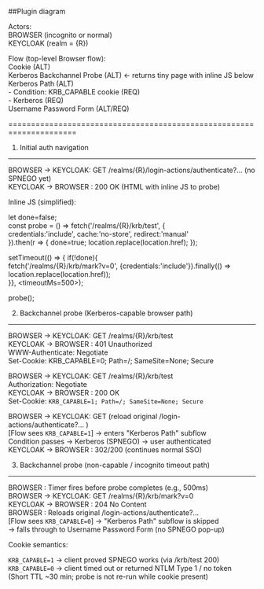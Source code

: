 ##Plugin diagram  

Actors:  
  BROWSER (incognito or normal)  
  KEYCLOAK (realm = {R})  

Flow (top-level Browser flow):  
  Cookie (ALT)  
  Kerberos Backchannel Probe (ALT)  ← returns tiny page with inline JS below  
  Kerberos Path (ALT)  
    - Condition: KRB_CAPABLE cookie (REQ)  
    - Kerberos (REQ)  
  Username Password Form (ALT/REQ)  
  
=====================================================================  


1) Initial auth navigation
---------------------------------------------------------------------  
BROWSER  -> KEYCLOAK:  GET /realms/{R}/login-actions/authenticate?...  (no SPNEGO yet)  
KEYCLOAK -> BROWSER :  200 OK  (HTML with inline JS to probe)  
  
Inline JS (simplified):  

  let done=false;  
  const probe = () => fetch('/realms/{R}/krb/test', {  
    credentials:'include', cache:'no-store', redirect:'manual'  
  }).then(r => { done=true; location.replace(location.href); });  
  
  setTimeout(() => { if(!done){  
    fetch('/realms/{R}/krb/mark?v=0', {credentials:'include'}).finally(() =>   location.replace(location.href));  
  }}, <timeoutMs=500>);  
  
  probe();  
  
2) Backchannel probe (Kerberos-capable browser path)
-----------------------------------------------------------
BROWSER  -> KEYCLOAK:  GET /realms/{R}/krb/test  
KEYCLOAK -> BROWSER :  401 Unauthorized  
                      WWW-Authenticate: Negotiate  
                      Set-Cookie: KRB_CAPABLE=0; Path=/; SameSite=None; Secure  

BROWSER  -> KEYCLOAK:  GET /realms/{R}/krb/test  
                        Authorization: Negotiate <SPNEGO-token>  
KEYCLOAK -> BROWSER :  200 OK  
                      Set-Cookie: ```KRB_CAPABLE=1; Path=/; SameSite=None; Secure```  
  
BROWSER  -> KEYCLOAK:  GET (reload original /login-actions/authenticate?... )  
[Flow sees ```KRB_CAPABLE=1```] → enters "Kerberos Path" subflow  
  Condition passes → Kerberos (SPNEGO) → user authenticated  
KEYCLOAK -> BROWSER :  302/200 (continues normal SSO)  

3) Backchannel probe (non-capable / incognito timeout path)
-----------------------------------------------------------

BROWSER  :  Timer fires before probe completes (e.g., 500ms)  
BROWSER  -> KEYCLOAK:  GET /realms/{R}/krb/mark?v=0  
KEYCLOAK -> BROWSER :  204 No Content  
BROWSER  :  Reloads original /login-actions/authenticate?...   
[Flow sees ```KRB_CAPABLE=0```] → "Kerberos Path" subflow is skipped  
→ falls through to Username Password Form (no SPNEGO pop-up)  
  
  
Cookie semantics:  

```KRB_CAPABLE=1```  → client proved SPNEGO works (via /krb/test 200)  
```KRB_CAPABLE=0```  → client timed out or returned NTLM Type 1 / no token  
  (Short TTL ~30 min; probe is not re-run while cookie present)  
